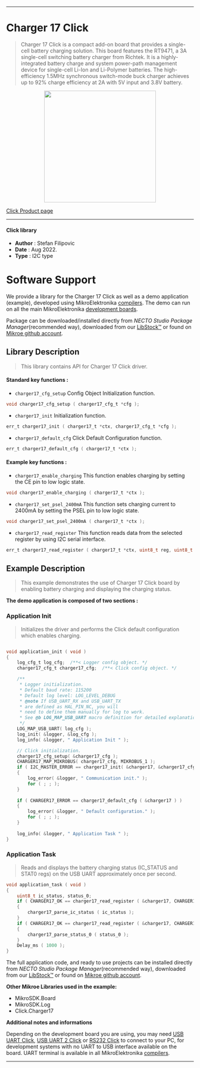 
---
# Charger 17 Click

> Charger 17 Click is a compact add-on board that provides a single-cell battery charging solution. This board features the RT9471, a 3A single-cell switching battery charger from Richtek. It is a highly-integrated battery charge and system power-path management device for single-cell Li-Ion and Li-Polymer batteries. The high-efficiency 1.5MHz synchronous switch-mode buck charger achieves up to 92% charge efficiency at 2A with 5V input and 3.8V battery.

<p align="center">
  <img src="https://download.mikroe.com/images/click_for_ide/charger17_click.png" height=300px>
</p>

[Click Product page](https://www.mikroe.com/charger-17-click)

---


#### Click library

- **Author**        : Stefan Filipovic
- **Date**          : Aug 2022.
- **Type**          : I2C type


# Software Support

We provide a library for the Charger 17 Click
as well as a demo application (example), developed using MikroElektronika
[compilers](https://www.mikroe.com/necto-studio).
The demo can run on all the main MikroElektronika [development boards](https://www.mikroe.com/development-boards).

Package can be downloaded/installed directly from *NECTO Studio Package Manager*(recommended way), downloaded from our [LibStock&trade;](https://libstock.mikroe.com) or found on [Mikroe github account](https://github.com/MikroElektronika/mikrosdk_click_v2/tree/master/clicks).

## Library Description

> This library contains API for Charger 17 Click driver.

#### Standard key functions :

- `charger17_cfg_setup` Config Object Initialization function.
```c
void charger17_cfg_setup ( charger17_cfg_t *cfg );
```

- `charger17_init` Initialization function.
```c
err_t charger17_init ( charger17_t *ctx, charger17_cfg_t *cfg );
```

- `charger17_default_cfg` Click Default Configuration function.
```c
err_t charger17_default_cfg ( charger17_t *ctx );
```

#### Example key functions :

- `charger17_enable_charging` This function enables charging by setting the CE pin to low logic state.
```c
void charger17_enable_charging ( charger17_t *ctx );
```

- `charger17_set_psel_2400mA` This function sets charging current to 2400mA by setting the PSEL pin to low logic state.
```c
void charger17_set_psel_2400mA ( charger17_t *ctx );
```

- `charger17_read_register` This function reads data from the selected register by using I2C serial interface.
```c
err_t charger17_read_register ( charger17_t *ctx, uint8_t reg, uint8_t *data_out );
```

## Example Description

> This example demonstrates the use of Charger 17 Click board by enabling battery charging and displaying the charging status.

**The demo application is composed of two sections :**

### Application Init

> Initializes the driver and performs the Click default configuration which enables charging.

```c

void application_init ( void )
{
    log_cfg_t log_cfg;  /**< Logger config object. */
    charger17_cfg_t charger17_cfg;  /**< Click config object. */

    /** 
     * Logger initialization.
     * Default baud rate: 115200
     * Default log level: LOG_LEVEL_DEBUG
     * @note If USB_UART_RX and USB_UART_TX 
     * are defined as HAL_PIN_NC, you will 
     * need to define them manually for log to work. 
     * See @b LOG_MAP_USB_UART macro definition for detailed explanation.
     */
    LOG_MAP_USB_UART( log_cfg );
    log_init( &logger, &log_cfg );
    log_info( &logger, " Application Init " );

    // Click initialization.
    charger17_cfg_setup( &charger17_cfg );
    CHARGER17_MAP_MIKROBUS( charger17_cfg, MIKROBUS_1 );
    if ( I2C_MASTER_ERROR == charger17_init( &charger17, &charger17_cfg ) ) 
    {
        log_error( &logger, " Communication init." );
        for ( ; ; );
    }
    
    if ( CHARGER17_ERROR == charger17_default_cfg ( &charger17 ) )
    {
        log_error( &logger, " Default configuration." );
        for ( ; ; );
    }
    
    log_info( &logger, " Application Task " );
}

```

### Application Task

> Reads and displays the battery charging status (IC_STATUS and STAT0 regs) on the USB UART approximately once per second.

```c
void application_task ( void )
{
    uint8_t ic_status, status_0;
    if ( CHARGER17_OK == charger17_read_register ( &charger17, CHARGER17_REG_IC_STATUS, &ic_status ) )
    {
        charger17_parse_ic_status ( ic_status );
    }
    if ( CHARGER17_OK == charger17_read_register ( &charger17, CHARGER17_REG_STAT0, &status_0 ) )
    {
        charger17_parse_status_0 ( status_0 );
    }
    Delay_ms ( 1000 );
}
```

The full application code, and ready to use projects can be installed directly from *NECTO Studio Package Manager*(recommended way), downloaded from our [LibStock&trade;](https://libstock.mikroe.com) or found on [Mikroe github account](https://github.com/MikroElektronika/mikrosdk_click_v2/tree/master/clicks).

**Other Mikroe Libraries used in the example:**

- MikroSDK.Board
- MikroSDK.Log
- Click.Charger17

**Additional notes and informations**

Depending on the development board you are using, you may need
[USB UART Click](https://www.mikroe.com/usb-uart-click),
[USB UART 2 Click](https://www.mikroe.com/usb-uart-2-click) or
[RS232 Click](https://www.mikroe.com/rs232-click) to connect to your PC, for
development systems with no UART to USB interface available on the board. UART
terminal is available in all MikroElektronika
[compilers](https://shop.mikroe.com/compilers).

---
